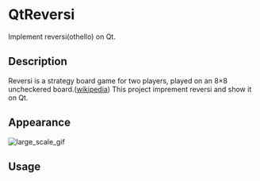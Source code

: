 # QtReversi
Implement reversi(othello) on Qt.

## Description
Reversi is a strategy board game for two players, played on an 8×8 uncheckered board.([wikipedia](https://en.wikipedia.org/wiki/Reversi))
This project imprement reversi and show it on Qt.

## Appearance
![large_scale_gif](https://github.com/hmhm903/QtReversi/blob/master/img/large-scale.gif)  
## Usage
